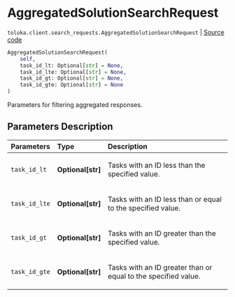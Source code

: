 # AggregatedSolutionSearchRequest
`toloka.client.search_requests.AggregatedSolutionSearchRequest` | [Source code](https://github.com/Toloka/toloka-kit/blob/v1.0.1/src/client/search_requests.py#L494)

```python
AggregatedSolutionSearchRequest(
    self,
    task_id_lt: Optional[str] = None,
    task_id_lte: Optional[str] = None,
    task_id_gt: Optional[str] = None,
    task_id_gte: Optional[str] = None
)
```

Parameters for filtering aggregated responses.

## Parameters Description

| Parameters | Type | Description |
| :----------| :----| :-----------|
`task_id_lt`|**Optional\[str\]**|<p>Tasks with an ID less than the specified value.</p>
`task_id_lte`|**Optional\[str\]**|<p>Tasks with an ID less than or equal to the specified value.</p>
`task_id_gt`|**Optional\[str\]**|<p>Tasks with an ID greater than the specified value.</p>
`task_id_gte`|**Optional\[str\]**|<p>Tasks with an ID greater than or equal to the specified value.</p>
